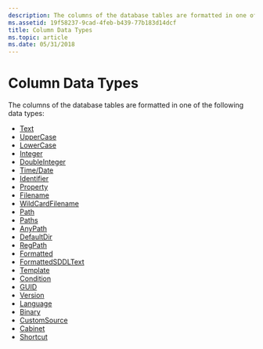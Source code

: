 ```yaml
---
description: The columns of the database tables are formatted in one of the following data types.
ms.assetid: 19f58237-9cad-4feb-b439-77b183d14dcf
title: Column Data Types
ms.topic: article
ms.date: 05/31/2018
---
```


# Column Data Types

The columns of the database tables are formatted in one of the following data types:

-   [Text](text.md)
-   [UpperCase](uppercase.md)
-   [LowerCase](lowercase.md)
-   [Integer](integer.md)
-   [DoubleInteger](doubleinteger.md)
-   [Time/Date](time-date.md)
-   [Identifier](identifier.md)
-   [Property](property.md)
-   [Filename](filename.md)
-   [WildCardFilename](wildcardfilename.md)
-   [Path](path.md)
-   [Paths](paths.md)
-   [AnyPath](anypath.md)
-   [DefaultDir](defaultdir.md)
-   [RegPath](regpath.md)
-   [Formatted](formatted.md)
-   [FormattedSDDLText](formattedsddltext.md)
-   [Template](template.md)
-   [Condition](condition.md)
-   [GUID](guid.md)
-   [Version](version.md)
-   [Language](language.md)
-   [Binary](binary.md)
-   [CustomSource](customsource.md)
-   [Cabinet](cabinet.md)
-   [Shortcut](shortcut.md)

 

 



